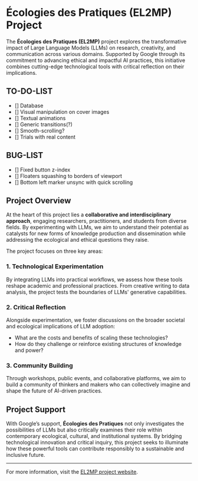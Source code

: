 # Écologies des Pratiques (EL2MP) Project

The **Écologies des Pratiques (EL2MP)** project explores the transformative impact of Large Language Models (LLMs) on research, creativity, and communication across various domains. Supported by Google through its commitment to advancing ethical and impactful AI practices, this initiative combines cutting-edge technological tools with critical reflection on their implications.

## TO-DO-LIST

- [] Database
- [] Visual manipulation on cover images
- [] Textual animations
- [] Generic transitions(?)
- [] Smooth-scrolling?
- [] Trials with real content

## BUG-LIST

- [] Fixed button z-index
- [] Floaters squashing to borders of viewport
- [] Bottom left marker unsync with quick scrolling

## Project Overview

At the heart of this project lies a **collaborative and interdisciplinary approach**, engaging researchers, practitioners, and students from diverse fields. By experimenting with LLMs, we aim to understand their potential as catalysts for new forms of knowledge production and dissemination while addressing the ecological and ethical questions they raise.

The project focuses on three key areas:

### 1. Technological Experimentation

By integrating LLMs into practical workflows, we assess how these tools reshape academic and professional practices. From creative writing to data analysis, the project tests the boundaries of LLMs' generative capabilities.

### 2. Critical Reflection

Alongside experimentation, we foster discussions on the broader societal and ecological implications of LLM adoption:

- What are the costs and benefits of scaling these technologies?
- How do they challenge or reinforce existing structures of knowledge and power?

### 3. Community Building

Through workshops, public events, and collaborative platforms, we aim to build a community of thinkers and makers who can collectively imagine and shape the future of AI-driven practices.

## Project Support

With Google’s support, **Écologies des Pratiques** not only investigates the possibilities of LLMs but also critically examines their role within contemporary ecological, cultural, and institutional systems. By bridging technological innovation and critical inquiry, this project seeks to illuminate how these powerful tools can contribute responsibly to a sustainable and inclusive future.

---

For more information, visit the [EL2MP project website](https://medialab.github.io/EL2MP/).
